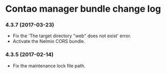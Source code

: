 # Contao manager bundle change log

### 4.3.7 (2017-03-23)

 * Fix the 'The target directory "web" does not exist' error.
 * Activate the Nelmio CORS bundle.

### 4.3.5 (2017-02-14)

 * Fix the maintenance lock file path.
